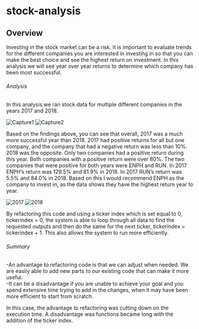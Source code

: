 # stock-analysis
## Overview
Investing in the stock market can be a risk.  It is important to evaluate trends for the different companies you are interested in investing in so that you can make the best choice and see the highest return on investment.  In this analysis we will see year over year returns to determine which company has been most successful.
###### Analysis
In this analysis we ran stock data for multiple different companies in the years 2017 and 2018.  

![Capture1](https://user-images.githubusercontent.com/96347933/148711159-68194529-d4b9-47f9-9978-2d3cd3f659a5.PNG)
![Capture2](https://user-images.githubusercontent.com/96347933/148711222-08ad26de-f279-43ac-90a6-ec28053ae43c.PNG)

Based on the findings above, you can see that overall, 2017 was a much more successful year than 2018.  2017 had positive returns for all but one company, and the company that had a negative return was less than 10%.  2018 was the opposite.  Only two companies had a positive return during this year.  Both companies with a positive return were over 80%.  The two companies that were positive for both years were ENPH and RUN.  In 2017 ENPH’s return was 129.5% and 81.9% in 2018.  In 2017 RUN’s return was 5.5% and 84.0% in 2018.  Based on this I would recommend ENPH as the company to invest in, as the data shows they have the highest return year to year.  

![2017](https://user-images.githubusercontent.com/96347933/148710983-6f972485-0ee2-46b1-a7b2-4a3ea6e30a77.png)
![2018](https://user-images.githubusercontent.com/96347933/148710988-b3bf87dc-ad97-445d-a835-f19adeaaa657.png)

By refactoring this code and using a ticker index which is set equal to 0, tickerindex = 0, the system is able to loop through all data to find the requested outputs and then do the same for the next ticker, tickerindex = tickerindex + 1.  This also allows the system to run more efficiently.
###### Summary
 -An advantage to refactoring code is that we can adjust when needed.  We are easily able to add new parts to our existing code that can make it more useful.  
 -It can be a disadvantage if you are unable to achieve your goal and you spend extensive time trying to add in the changes, when it may have been more efficient to start from scratch.  
 
 In this case, the advantage to refactoring was cutting down on the execution time.  A disadvantage was functions became long with the addition of the ticker index.
